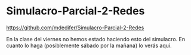 # Simulacro-Parcial-2-Redes

https://github.com/mdedifer/Simulacro-Parcial-2-Redes

En la clase del viernes no hemos estado haciendo esto del simulacro. En cuanto lo haga (posiblemente sábado por la mañana) lo verás aquí.
